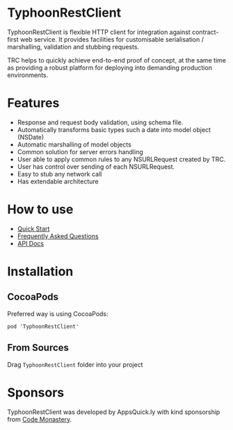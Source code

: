 # TyphoonRestClient

TyphoonRestClient is flexible HTTP client for integration against contract-first web service.
It provides facilities for customisable serialisation / marshalling, validation and stubbing requests.

TRC helps to quickly achieve end-to-end proof of concept, at the same time as providing a robust platform for deploying into demanding production environments.

# Features

* Response and request body validation, using schema file.
* Automatically transforms basic types such a date into model object (NSDate)
* Automatic marshalling of model objects
* Common solution for server errors handling
* User able to apply common rules to any NSURLRequest created by TRC.
* User has control over sending of each NSURLRequest.
* Easy to stub any network call
* Has extendable architecture


# How to use

* [Quick Start](https://github.com/appsquickly/TyphoonRestClient/wiki/Quick-Start)
* [Frequently Asked Questions](https://github.com/appsquickly/TyphoonRestClient/wiki/Frequently-Asked-Questions)
* [API Docs](http://appsquickly.github.io/TyphoonRestClient/docs/latest/api/)

# Installation


## CocoaPods

Preferred way is using CocoaPods:

```
pod 'TyphoonRestClient'
```

## From Sources

Drag `TyphoonRestClient` folder into your project

# Sponsors

TyphoonRestClient was developed by AppsQuick.ly with kind sponsorship from <a href="http://www.codemonastery.com.au/">Code Monastery</a>. 
